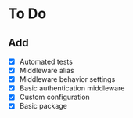 # To Do

## Add

- [x] Automated tests
- [x] Middleware alias
- [x] Middleware behavior settings
- [x] Basic authentication middleware
- [x] Custom configuration
- [x] Basic package
